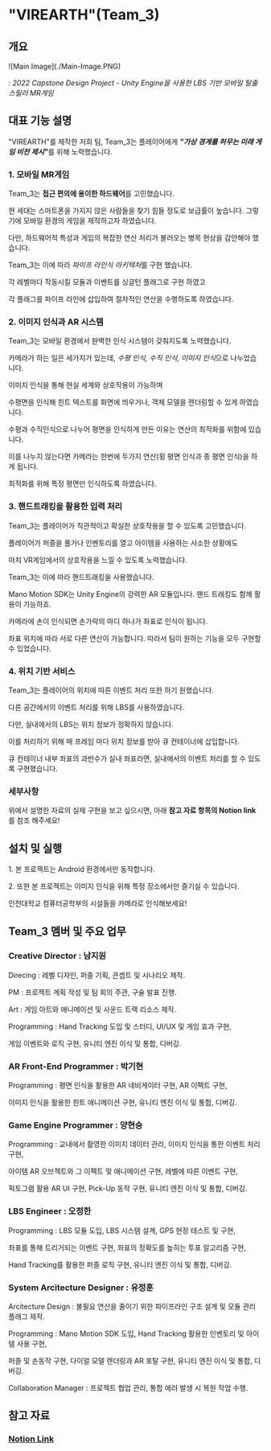 <h1>"VIREARTH"(Team_3)</h1>

<h2>개요</h2>
![Main Image](./Main-Image.PNG)
<p><i>: 2022 Capstone Design Project - Unity Engine을 사용한 LBS 기반 모바일 탈출 스릴러 MR게임</i>

<h2>대표 기능 설명</h2>
<p>"VIREARTH"를 제작한 저희 팀, Team_3는 플레이어에게 <b><i>"가상 경계를 허무는 미래 게임 비전 제시"</i></b>를 위해 노력했습니다.
  
<h3>1. 모바일 MR게임</h3>
<p>Team_3는 <b>접근 편의에 용이한 하드웨어</b>를 고민했습니다.
<p>현 세대는 스마트폰을 가지지 않은 사람들을 찾기 힘들 정도로 보급률이 높습니다. 그렇기에 모바일 환경의 게임을 제작하고자 하였습니다.
<p>다만, 하드웨어적 특성과 게임의 복잡한 연산 처리가 불러오는 병목 현상을 감안해야 했습니다.
  
<p>Team_3는 이에 따라 <i>파이프 라인식 아키텍처</i>를 구현 했습니다.
<p>각 레벨마다 작동시킬 모듈과 이벤트를 싱글턴 플래그로 구현 하였고
<p>각 플래그를 파이프 라인에 삽입하여 절차적인 연산을 수행하도록 하였습니다.
  
<h3>2. 이미지 인식과 AR 시스템</h3>
<p>Team_3는 모바일 환경에서 완벽한 인식 시스템이 갖춰지도록 노력했습니다.
<p>카메라가 하는 일은 세가지가 있는데, <i>수평 인식, 수직 인식, 이미지 인식</i>으로 나누었습니다.
<p>이미지 인식을 통해 현실 세계와 상호작용이 가능하며
<p>수평면을 인식해 힌트 텍스트를 화면에 띄우거나, 객체 모델을 렌더링할 수 있게 하였습니다.
  
<p>수평과 수직인식으로 나누어 평면을 인식하게 만든 이유는 연산의 최적화를 위함에 있습니다.
<p>이를 나누지 않는다면 카메라는 한번에 두가지 연산(횡 평면 인식과 종 평면 인식)을 하게 됩니다.
<p>최적화를 위해 특정 평면만 인식하도록 하였습니다.
  
<h3>3. 핸드트래킹을 활용한 입력 처리</h3>
<p>Team_3는 플레이어가 직관적이고 확실한 상호작용을 할 수 있도록 고민했습니다.
<p>플레이어가 퍼즐을 풀거나 인벤토리를 열고 아이템을 사용하는 사소한 상황에도
<p>마치 VR게임에서의 상호작용을 느낄 수 있도록 노력했습니다.
<p>Team_3는 이에 따라 핸드트래킹을 사용했습니다.
<p>Mano Motion SDK는 Unity Engine의 강력한 AR 모듈입니다. 핸드 트래킹도 함께 활용이 가능하죠.
<p>카메라에 손이 인식되면 손가락의 마디 하나가 좌표로 인식이 됩니다.
<p>좌표 위치에 따라 서로 다른 연산이 가능합니다. 따라서 팀이 원하는 기능을 모두 구현할 수 있었습니다.
  
<h3>4. 위치 기반 서비스</h3>
<p>Team_3는 플레이어의 위치에 따른 이벤트 처리 또한 하기 원했습니다.
<p>다른 공간에서의 이벤트 처리를 위해 LBS를 사용하였습니다.
<p>다만, 실내에서의 LBS는 위치 정보가 정확하지 않습니다.
<p>이를 처리하기 위해 매 프레임 마다 위치 정보를 받아 큐 컨테이너에 삽입합니다.
<p>큐 컨테이너 내부 좌표의 과반수가 실내 좌표라면, 실내에서의 이벤트 처리를 할 수 있도록 구현했습니다.
  
<h3>세부사항</h3>
<p>위에서 설명한 자료의 실제 구현을 보고 싶으시면, 아래 <b>참고 자료 항목의 Notion link</b>를 참조 해주세요!

<h2>설치 및 실행</h2>
<p>1. 본 프로젝트는 Android 환경에서만 동작합니다.
<p>2. 또한 본 프로젝트는 이미지 인식을 위해 특정 장소에서만 즐기실 수 있습니다.
<p>인천대학교 컴퓨터공학부의 시설들을 카메라로 인식해보세요!
  
<h2>Team_3 멤버 및 주요 업무</h2>
<h3>Creative Director : 남지원</h3>
<p>Direcing : 레벨 디자인, 퍼즐 기획, 콘셉트 및 시나리오 제작.
<p>PM : 프로젝트 계획 작성 및 팀 회의 주관, 구술 발표 진행.
<p>Art : 게임 아트와 애니메이션 및 사운드 트랙 리소스 제작.
<p>Programming : Hand Tracking 도입 및 스터디, UI/UX 및 게임 효과 구현,
<p>게임 이벤트와 로직 구현, 유니티 엔진 이식 및 통합, 디버깅.

<h3>AR Front-End Programmer : 박기현</h3>
<p>Programming : 평면 인식을 활용한 AR 네비게이터 구현, AR 이펙트 구현,
<p>이미지 인식을 활용한 힌트 애니메이션 구현, 유니티 엔진 이식 및 통합, 디버깅.
  
<h3>Game Engine Programmer : 양현승</h3>
<p>Programming : 교내에서 촬영한 이미지 데이터 관리, 이미지 인식을 통한 이벤트 처리 구현,
<p>아이템 AR 오브젝트와 그 이펙트 및 애니메이션 구현, 레벨에 따른 이벤트 구현,
<p>픽토그램 활용 AR UI 구현, Pick-Up 동작 구현, 유니티 엔진 이식 및 통합, 디버깅.
  
<h3>LBS Engineer : 오정한</h3>
<p>Programming : LBS 모듈 도입, LBS 시스템 설계, GPS 현장 테스트 및 구현,
<p>좌표를 통해 트리거되는 이벤트 구현, 좌표의 정확도를 높히는 투표 알고리즘 구현,
<p>Hand Tracking를 활용한 퍼즐 로직 구현, 유니티 엔진 이식 및 통합, 디버깅.
  
<h3>System Arcitecture Designer : 유정훈</h3>
<p>Arcitecture Design : 불필요 연산을 줄이기 위한 파이프라인 구조 설계 및 모듈 관리 플래그 제작.
<p>Programming : Mano Motion SDK 도입, Hand Tracking 활용한 인벤토리 및 아이템 사용 구현,
<p>퍼즐 및 손동작 구현, 다이얼 모델 렌더링과 AR 포탈 구현, 유니티 엔진 이식 및 통합, 디버깅.
<p>Collaboration Manager : 프로젝트 협업 관리, 통합 에러 발생 시 복원 작업 수행.
  
<h2>참고 자료</h2>
<h3><a href = "https://absorbing-diver-983.notion.site/Capstone-Design-Project-VirEarth-6bb5a120ad0e4121830bbe2646714624">
  Notion Link</a></h3>
